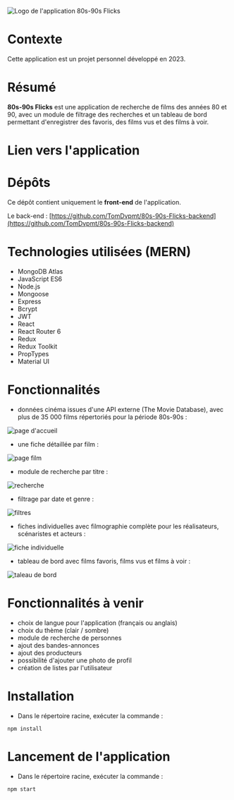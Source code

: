 ![Logo de l'application 80s-90s Flicks](/src/assets/flix-logo-on-black.png)

# Contexte

Cette application est un projet personnel développé en 2023.

# Résumé

**80s-90s Flicks** est une application de recherche de films des années 80 et 90, avec un module de filtrage des recherches et un tableau de bord permettant d'enregistrer des favoris, des films vus et des films à voir.

# Lien vers l'application

# Dépôts

Ce dépôt contient uniquement le **front-end** de l'application.

Le back-end : [https://github.com/TomDvpmt/80s-90s-Flicks-backend](https://github.com/TomDvpmt/80s-90s-Flicks-backend)

# Technologies utilisées (MERN)

-   MongoDB Atlas
-   JavaScript ES6
-   Node.js
-   Mongoose
-   Express
-   Bcrypt
-   JWT
-   React
-   React Router 6
-   Redux
-   Redux Toolkit
-   PropTypes
-   Material UI

# Fonctionnalités

-   données cinéma issues d'une API externe (The Movie Database), avec plus de 35 000 films répertoriés pour la période 80s-90s :

![page d'accueil](/src/assets/img/captures/flix-home.webp)

-   une fiche détaillée par film :

![page film](/src/assets/img/captures/flix-movie.webp)

-   module de recherche par titre :

![recherche](/src/assets/img/captures/flix-search.webp)

-   filtrage par date et genre :

![filtres](/src/assets/img/captures/flix-filters.webp)

-   fiches individuelles avec filmographie complète pour les réalisateurs, scénaristes et acteurs :

![fiche individuelle](/src/assets/img/captures/flix-person.webp)

-   tableau de bord avec films favoris, films vus et films à voir :

![taleau de bord](/src/assets/img/captures/flix-dashboard.webp)

# Fonctionnalités à venir

-   choix de langue pour l'application (français ou anglais)
-   choix du thème (clair / sombre)
-   module de recherche de personnes
-   ajout des bandes-annonces
-   ajout des producteurs
-   possibilité d'ajouter une photo de profil
-   création de listes par l'utilisateur

# Installation

-   Dans le répertoire racine, exécuter la commande :

`npm install`

# Lancement de l'application

-   Dans le répertoire racine, exécuter la commande :

`npm start`
